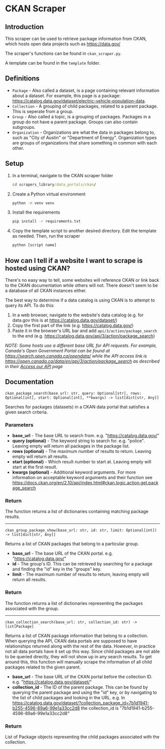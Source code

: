 # CKAN Scraper

## Introduction

This scraper can be used to retrieve package information from CKAN, which hosts open data projects such as <https://data.gov/>

The scraper's functions can be found in `ckan_scraper.py`.

A template can be found in the `template` folder.

## Definitions

* `Package` - Also called a dataset, is a page containing relevant information about a dataset. For example, this page is a package: <https://catalog.data.gov/dataset/electric-vehicle-population-data>.
* `Collection` - A grouping of child packages, related to a parent package. This is seperate from a group.
* `Group` - Also called a topic, is a grouping of packages. Packages in a group do not have a parent package. Groups can also contain subgroups.
* `Organization` - Organizations are what the data in packages belong to, such as "City of Austin" or "Department of Energy". Organization types are groups of organizations that share something in common with each other.

## Setup

1. In a terminal, navigate to the CKAN scraper folder
    ```cmd
    cd scrapers_library/data_portals/ckan/
    ```
2. Create a Python virtual environment
    ```cmd
    python -m venv venv
    ```
3. Install the requirements
    ```cmd
    pip install -r requirements.txt
    ```
4. Copy the template script to another desired directory. Edit the template as needed. Then, run the scraper
    ```cmd
    python [script name]
    ```

## How can I tell if a website I want to scrape is hosted using CKAN?

There's no easy way to tell, some websites will reference CKAN or link back to the CKAN documentation while others will not. There doesn't seem to be a database of all CKAN instances either.

The best way to determine if a data catalog is using CKAN is to attempt to query its API. To do this:

1. In a web browser, navigate to the website's data catalog (e.g. for data.gov this is at <https://catalog.data.gov/dataset/>)
2. Copy the first part of the link (e.g. <https://catalog.data.gov/>)
3. Paste it in the browser's URL bar and add `api/3/action/package_search` to the end (e.g. <https://catalog.data.gov/api/3/action/package_search>)

*NOTE: Some hosts use a different base URL for API requests. For example, Canada's Open Government Portal can be found at <https://search.open.canada.ca/opendata/> while the API access link is <https://open.canada.ca/data/en/api/3/action/package_search> as described in their [Access our API](https://open.canada.ca/en/access-our-application-programming-interface-api) page*

## Documentation

`ckan_package_search(base_url: str, query: Optional[str], rows: Optional[int], start: Optional[int], **kwargs) -> list[dict[str, Any]]`

Searches for packages (datasets) in a CKAN data portal that satisfies a given search criteria.

### Parameters

* **base_url** - The base URL to search from. e.g. "https://catalog.data.gov/"
* **query (optional)** - The keyword string to search for. e.g. "police". Leaving empty will return all packages in the package list.
* **rows (optional)** - The maximum number of results to return. Leaving empty will return all results.
* **start (optional)** - Which result number to start at. Leaving empty will start at the first result.
* **kwargs (optional)** - Additional keyword arguments. For more information on acceptable keyword arguments and their function see <https://docs.ckan.org/en/2.10/api/index.html#ckan.logic.action.get.package_search>

### Return

The function returns a list of dictionaries containing matching package results.

---

`ckan_group_package_show(base_url: str, id: str, limit: Optional[int]) -> list[dict[str, Any]]`

Returns a list of CKAN packages that belong to a particular group.

* **base_url** - The base URL of the CKAN portal. e.g. "https://catalog.data.gov/"
* **id** - The group's ID. This can be retrieved by searching for a package and finding the "id" key in the "groups" key.
* **limit** - The maximum number of results to return, leaving empty will return all results.

### Return

The function returns a list of dictionaries representing the packages associated with the group.

---

`ckan_collection_search(base_url: str, collection_id: str) -> list[Package]`

Returns a list of CKAN package information that belong to a collection. When querying the API, CKAN data portals are supposed to have relationships returned along with the rest of the data. However, in practice not all data portals have it set up this way. Since child packages are not able to be queried directly, they will not show up in any search results. To get around this, this function will manually scrape the information of all child packages related to the given parent.

* **base_url** - The base URL of the CKAN portal before the collection ID. e.g. "https://catalog.data.gov/dataset/"
* **collection_id** - The ID of the parent package. This can be found by querying the parent package and using the "id" key, or by navigating to the list of child packages and looking in the URL. e.g. In <https://catalog.data.gov/dataset/?collection_package_id=7b1d1941-b255-4596-89a6-99e1a33cc2d8> the collection_id is "7b1d1941-b255-4596-89a6-99e1a33cc2d8"

### Return

List of Package objects representing the child packages associated with the collection.
